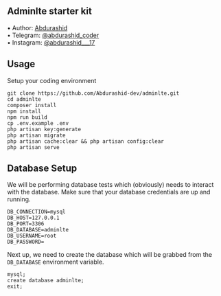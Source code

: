 ## Adminlte starter kit

•	Author: [Abdurashid](https://github.com/Abdurashid-dev) <br>
•	Telegram: [@abdurashid_coder](https://t.me/abdurashid_coder) <br>
•	Instagram: [@abdurashid___17](https://www.instagram.com/abdurashid___17/) <br>

## Usage <br>
Setup your coding environment <br>
```
git clone https://github.com/Abdurashid-dev/adminlte.git
cd adminlte
composer install
npm install
npm run build
cp .env.example .env 
php artisan key:generate
php artisan migrate
php artisan cache:clear && php artisan config:clear 
php artisan serve 
```

## Database Setup <br>
We will be performing database tests which (obviously) needs to interact with the database. Make sure that your database credentials are up and running.
```
DB_CONNECTION=mysql
DB_HOST=127.0.0.1
DB_PORT=3306
DB_DATABASE=adminlte
DB_USERNAME=root
DB_PASSWORD=
```

Next up, we need to create the database which will be grabbed from the ```DB_DATABASE``` environment variable.
```
mysql;
create database adminlte;
exit;
